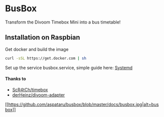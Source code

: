 # BusBox
Transform the Divoom Timebox Mini into a bus timetable!

## Installation on Raspbian
Get docker and build the image
```bash
curl -sSL https://get.docker.com | sh
```
Set up the service busbox.service, simple guide here:
[Systemd](https://www.raspberrypi.org/documentation/linux/usage/systemd.md)


#### Thanks to

* [ScR4tCh/timebox](https://github.com/ScR4tCh/timebox)
* [derHeinz/divoom-adapter](https://github.com/derHeinz/divoom-adapter)

[[https://github.com/aspataru/busbox/blob/master/docs/busbox.jpg|alt=busbox]]
